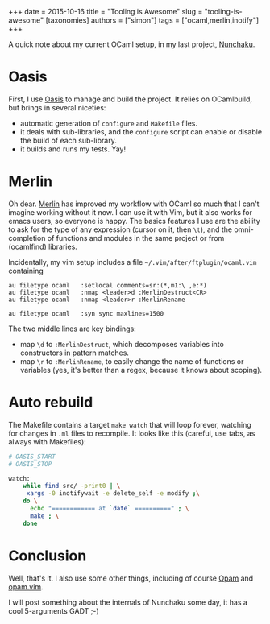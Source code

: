 +++
date  = 2015-10-16
title  = "Tooling is Awesome"
slug = "tooling-is-awesome"
[taxonomies]
authors = ["simon"]
tags = ["ocaml,merlin,inotify"]
+++

A quick note about my current OCaml setup, in my last project, [Nunchaku](https://github.com/nunchaku-inria/nunchaku/).

Oasis
=====

First, I use [Oasis](http://oasis.forge.ocamlcore.org/) to manage and build the project. It relies on OCamlbuild, but brings in several niceties:

-   automatic generation of `configure` and `Makefile` files.
-   it deals with sub-libraries, and the `configure` script can enable or disable the build of each sub-library.
-   it builds and runs my tests. Yay!

Merlin
======

Oh dear. [Merlin](https://github.com/the-lambda-church/merlin) has improved my workflow with OCaml so much that I can't imagine working without it now. I can use it with Vim, but it also works for emacs users, so everyone is happy. The basics features I use are the ability to ask for the type of any expression (cursor on it, then `\t`), and the omni-completion of functions and modules in the same project or from (ocamlfind) libraries.

Incidentally, my vim setup includes a file `~/.vim/after/ftplugin/ocaml.vim` containing

```vim
au filetype ocaml   :setlocal comments=sr:(*,m1:\ ,e:*)
au filetype ocaml   :nmap <leader>d :MerlinDestruct<CR>
au filetype ocaml   :nmap <leader>r :MerlinRename

au filetype ocaml   :syn sync maxlines=1500
```

The two middle lines are key bindings:

-   map `\d` to `:MerlinDestruct`, which decomposes variables into constructors in pattern matches.
-   map `\r` to `:MerlinRename`, to easily change the name of functions or variables (yes, it's better than a regex, because it knows about scoping).

Auto rebuild
============

The Makefile contains a target `make watch` that will loop forever, watching for changes in `.ml` files to recompile. It looks like this (careful, use tabs, as always with Makefiles):

```sh
# OASIS_START
# OASIS_STOP

watch:
    while find src/ -print0 | \
     xargs -0 inotifywait -e delete_self -e modify ;\
    do \
      echo "============ at `date` ==========" ; \
      make ; \
    done
```

Conclusion
==========

Well, that's it. I also use some other things, including of course [Opam](http://opam.ocaml.org/) and [opam.vim](https://github.com/rgrinberg/opam.vim).

I will post something about the internals of Nunchaku some day, it has a cool 5-arguments GADT ;-)
